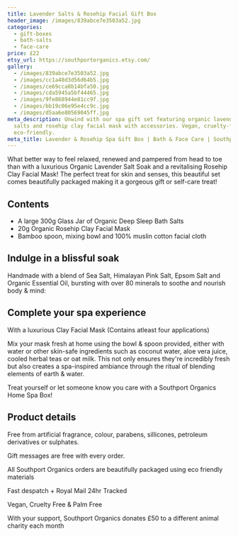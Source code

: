 ```yaml
---
title: Lavender Salts & Rosehip Facial Gift Box
header_image: /images/839abce7e3503a52.jpg
categories:
  - gift-boxes
  - bath-salts
  - face-care
price: £22
etsy_url: https://southportorganics.etsy.com/
gallery:
  - /images/839abce7e3503a52.jpg
  - /images/cc1a48d3d56d64b5.jpg
  - /images/ce69cca8b14bfa50.jpg
  - /images/cda5945a5bf44465.jpg
  - /images/9fe868944e81cc9f.jpg
  - /images/bb19c06e95e4cc9c.jpg
  - /images/d5aa6e80569045ff.jpg
meta_description: Unwind with our spa gift set featuring organic lavender bath
  salts and rosehip clay facial mask with accessories. Vegan, cruelty-free and
  eco-friendly.
meta_title: Lavender & Rosehip Spa Gift Box | Bath & Face Care | Southport Organics
---
```

What better way to feel relaxed, renewed and pampered from head to toe than with a luxurious Organic Lavender Salt Soak and a revitalising Rosehip Clay Facial Mask! The perfect treat for skin and senses, this beautiful set comes beautifully packaged making it a gorgeous gift or self-care treat!

## Contents

- A large 300g Glass Jar of Organic Deep Sleep Bath Salts
- 20g Organic Rosehip Clay Facial Mask
- Bamboo spoon, mixing bowl and 100% muslin cotton facial cloth

## Indulge in a blissful soak

Handmade with a blend of Sea Salt, Himalayan Pink Salt, Epsom Salt and Organic Essential Oil, bursting with over 80 minerals to soothe and nourish body & mind:

## Complete your spa experience

With a luxurious Clay Facial Mask (Contains atleast four applications)

Mix your mask fresh at home using the bowl & spoon provided, either with water or other skin-safe ingredients such as coconut water, aloe vera juice, cooled herbal teas or oat milk. This not only ensures they're incredibly fresh but also creates a spa-inspired ambiance through the ritual of blending elements of earth & water.

Treat yourself or let someone know you care with a Southport Organics Home Spa Box! 

## Product details

Free from artificial fragrance, colour, parabens, sillicones, petroleum derivatives or sulphates.

Gift messages are free with every order.

All Southport Organics orders are beautifully packaged using eco friendly materials

Fast despatch + Royal Mail 24hr Tracked

Vegan, Cruelty Free & Palm Free

With your support, Southport Organics donates £50 to a different animal charity each month
